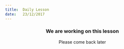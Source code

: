 ```yaml
---
title:  Daily Lesson
date:   23/12/2017
---
```


### <center>We are working on this lesson</center>
<center>Please come back later</center>